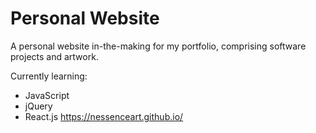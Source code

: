 # Personal Website
A personal website in-the-making for my portfolio, comprising software projects and artwork.

Currently learning:
  - JavaScript
  - jQuery
  - React.js
https://nessenceart.github.io/

